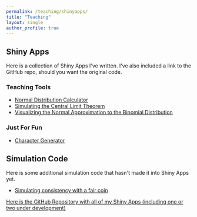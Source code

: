 ```yaml
---
permalink: /teaching/shinyapps/
title: "Teaching"
layout: single
author_profile: true
---
```


## Shiny Apps

Here is a collection of Shiny Apps I've written. I've also included a link to the GitHub repo, should you want the original code.

### Teaching Tools

- <a href="https://lgpcappiello.shinyapps.io/normcalc/">Normal Distribution Calculator</a>
- <a href="https://lgpcappiello.shinyapps.io/SimulateCLT/">Simulating the Central Limit Theorem</a>
- <a href="https://lgpcappiello.shinyapps.io/NormalApproxBinom/">Visualizing the Normal Approximation to the Binomial Distribution</a>

### Just For Fun

- <a href="https://lgpcappiello.shinyapps.io/charactergenerator/">Character Generator</a>

## Simulation Code

Here is some additional simulation code that hasn't made it into Shiny Apps yet.

- <a href="https://github.com/lgpcappiello/shinyapps/blob/master/consistency.R">Simulating consistency with a fair coin</a>

<a href="https://github.com/lgpcappiello/shinyapps">Here is the GitHub Repository with all of my Shiny Apps (including one or two under development)</a>

